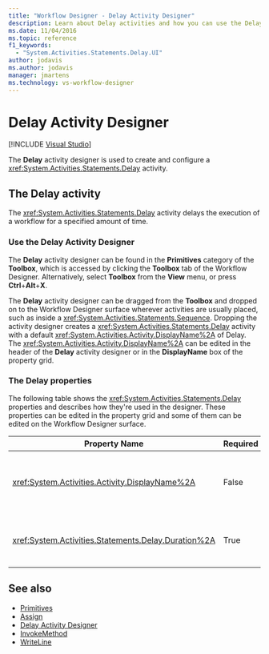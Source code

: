 ```yaml
---
title: "Workflow Designer - Delay Activity Designer"
description: Learn about Delay activities and how you can use the Delay activity designer to create and configure a Delay activity.
ms.date: 11/04/2016
ms.topic: reference
f1_keywords:
  - "System.Activities.Statements.Delay.UI"
author: jodavis
ms.author: jodavis
manager: jmartens
ms.technology: vs-workflow-designer
---
```

# Delay Activity Designer

 [!INCLUDE [Visual Studio](~/includes/applies-to-version/vs-windows-only.md)]

The **Delay** activity designer is used to create and configure a <xref:System.Activities.Statements.Delay> activity.

## The Delay activity

The <xref:System.Activities.Statements.Delay> activity delays the execution of a workflow for a specified amount of time.

### Use the Delay Activity Designer

The **Delay** activity designer can be found in the **Primitives** category of the **Toolbox**, which is accessed by clicking the **Toolbox** tab of the Workflow Designer. Alternatively, select **Toolbox** from the **View** menu, or press **Ctrl**+**Alt**+**X**.

The **Delay** activity designer can be dragged from the **Toolbox** and dropped on to the Workflow Designer surface wherever activities are usually placed, such as inside a <xref:System.Activities.Statements.Sequence>. Dropping the activity designer creates a <xref:System.Activities.Statements.Delay> activity with a default <xref:System.Activities.Activity.DisplayName%2A> of Delay. The <xref:System.Activities.Activity.DisplayName%2A> can be edited in the header of the **Delay** activity designer or in the **DisplayName** box of the property grid.

### The Delay properties

The following table shows the <xref:System.Activities.Statements.Delay> properties and describes how they're used in the designer. These properties can be edited in the property grid and some of them can be edited on the Workflow Designer surface.

|Property Name|Required|Usage|
|-|--------------|-|
|<xref:System.Activities.Activity.DisplayName%2A>|False|The friendly name of the <xref:System.Activities.Statements.Delay> activity. The default is Delay. Although the <xref:System.Activities.Activity.DisplayName%2A> value isn't strictly required, it's a best practice to use one.|
|<xref:System.Activities.Statements.Delay.Duration%2A>|True|The amount of time to delay the workflow. This property is set in the property grid. Type in either a literal <xref:System.TimeSpan> in the format 00:00:00 or a Visual Basic expression to specify the amount of time.|

## See also

- [Primitives](../workflow-designer/primitives-activity-designers.md)
- [Assign](../workflow-designer/assign-activity-designer.md)
- [Delay Activity Designer](../workflow-designer/delay-activity-designer.md)
- [InvokeMethod](../workflow-designer/invokemethod-activity-designer.md)
- [WriteLine](../workflow-designer/writeline-activity-designer.md)